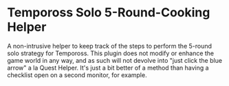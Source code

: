 # Tempoross Solo 5-Round-Cooking Helper
A non-intrusive helper to keep track of the steps to perform the 5-round solo strategy for Tempoross.
This plugin does not modify or enhance the game world in any way, and as such will not devolve into "just click the blue arrow" a la Quest Helper. It's just a bit better of a method than having a checklist open on a second monitor, for example.